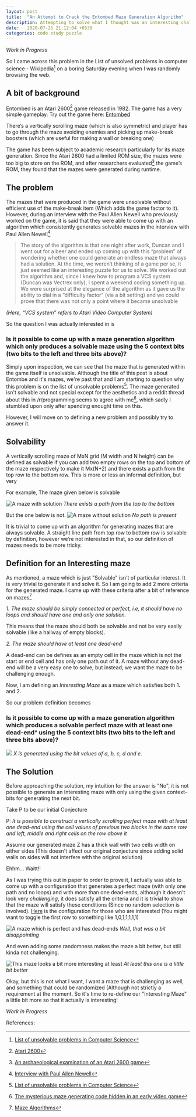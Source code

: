 ```yaml
---
layout: post
title:  "An Attempt to Crack the Entombed Maze Generation Algorithm"
description: Attempting to solve what I thought was an interesting challenge only to find out it was not. So I proposed a new challenge.
date:   2020-07-25 21:12:04 +0530
categories: code study puzzle
---
```


_Work in Progress_

So I came across this problem in the List of unsolved problems in computer science - Wikipedia[^1] on a boring Saturday evening when I was randomly browsing the web.

## A bit of background

Entombed is an  Atari 2600[^2] game released in 1982.  The game has a very simple gameplay.  Try out the game here: [Entombed](https://www.retrogames.cz/play_1044-Atari2600.php?language=EN)

There’s a vertically scrolling maze (which is also symmetric) and player has to go through the maze avoiding enemies and picking up make-break boosters (which are useful for making a wall or breaking one)

The game has been subject to academic research particularly for its maze generation. Since the Atari 2600 had a limited ROM size, the mazes were too big to store on the ROM, and after researchers evaluated[^4] the game’s ROM, they found that the mazes were generated during runtime.



## The problem

The mazes that were produced in the game were unsolvable without efficient use of the make-break item (Which adds the game factor to it). However, during an interview with the Paul Allen Newell who previously worked on the game, it is said that they were able to come up with an algorithm which consistently generates solvable mazes in the interview with Paul Allen Newell[^3]

> The story of the algorithm is that one night after work, Duncan and I went out for a beer and ended up coming up with this “problem” of wondering whether one could generate an endless maze that always had a solution.  At the time, we weren’t thinking of a game per se, it just seemed like an interesting puzzle for us to solve.  We worked out the algorithm and, since I knew how to program a VCS system (Duncan was Vectrex only), I spent a weekend coding something up.  We were surprised at the elegance of the algorithm as it gave us the ability to dial in a “difficulty factor” (via a bit setting) and we could prove that there was not only a point where it became unsolvable

_(Here, “VCS system” refers to Atari Video Computer System)_

So the question I was actually interested in is

### Is it possible to come up with a maze generation algorithm which only produces a solvable maze using the 5 context bits (two bits to the left and three bits above)?


Simply upon inspection, we can see that the maze that is generated within the game itself is unsolvable. Although the title of this post is about Entombe and it's mazes, we're past that and I am starting to question why this problem is on the list of unsolvable problems[^1]. The maze generated isn't solvable and not special except for the aesthetics and a reddit thread about this in /r/programming seems to agree with me[^6], which sadly I stumbled upon only after spending enought time on this.

However, I will move on to defining a new problem and possibly try to answer it. 


## Solvability

A vertically scrolling maze of MxN grid (M width and N height) can be defined as solvable if you can add two empty rows on the top and bottom of the maze respectively to make it Mx(N+2) and there exists a path from the top row to the bottom row. This is more or less an informal definition, but very

For example, The maze given below is solvable

![A maze with solution](/assets/maze/solvable.png)
_There exists a path from the top to the bottom_

But the one below is not.
![A maze without solution](/assets/maze/unsolvable.png)
_No path is present_

It is trivial to come up with an algorithm for generating mazes that are always solvable. A straight line path from top row to bottom row is solvable by definition, however we’re not interested in that, so our definition of mazes needs to be more tricky.

## Definition for an Interesting maze

As mentioned, a maze which is just "Solvable" isn't of particular interest. It is very trivial to generate it and solve it. So I am going to add 2 more criteria for the generated maze. I came up with these criteria after a bit of reference on mazes[^5]

_1. The maze should be simply connected or perfect, i.e, it should have no loops and should have one and only one solution._

This means that the maze should both be solvable and not be very easily solvable (like a hallway of empty blocks). 

_2. The maze should have at least one dead-end_

A dead-end can be defines as an empty cell in the maze which is not the start or end cell and has only one path out of it. A maze without any dead-end will be a very easy one to solve, but instead, we want the maze to be challenging enough.

Now, I am defining an _Interesting Maze_ as a maze which satisfies both 1. and 2.

So our problem definition becomes

### Is it possible to come up with a maze generation algorithm which produces a solvable perfect maze with at least one dead-end^ using the 5 context bits (two bits to the left and three bits above)?

![](/assets/maze/context-bits.png)
_X is generated using the bit values of a, b, c, d and e._


## The Solution

Before approaching the solution, my intuition for the answer is "No", it is not possible to generate an Interesting maze with only using the given context-bits for generating the next bit.

Take P to be our initial Conjecture

P: _It is possible to construct a vertically scrolling perfect maze with at least one dead-end using the cell values of previous two blocks in the same row and left, middle and right cells on the row above it_

Assume our generated maze Z has a thick wall with two cells width on either sides (This doesn't affect our original conjecture since adding solid walls on sides will not interfere with the original solution) 

Ehhm... Waitt!!

As I was trying this out in paper to order to prove it, I actually was able to come up with a configuration that generates a perfect maze (with only one path and no loops) and with more than one dead-ends, although it doesn't look very _challenging_, it does satisfy all the criteria and it is trivial to show that the maze will satisfy these conditions (Since no random selection is involved). [Here](https://codesandbox.io/s/solitary-microservice-6j1zk?file=/src/index.tsx) is the configuration for those who are interested (You might want to toggle the first row to something like 1,0,1,1,1,1,1)


![A maze which is perfect and has dead-ends](/assets/maze/silly_maze.png)
_Well, that was a bit disappointing_

And even adding some randomness makes the maze a bit better, but still kinda not challenging.

![This maze looks a bit more interesting at least](/assets/maze/somewhat_okay_maze.png)
_At least this one is a little bit better_



Okay, but this is not what I want, I want a maze that is challenging as well, and something that could be randomized (Although not strictly a requirement at the moment. So it's time to re-define our "Interesting Maze" a little bit more so that it actually is interesting!

_Work in Progress_




References:

[^1]: [List of unsolvable problems in Computer Science](https://en.wikipedia.org/wiki/List_of_unsolved_problems_in_computer_science)
[^2]: [Atari 2600](https://en.wikipedia.org/wiki/Atari_2600)
[^3]: [Interview with Paul Allen Newell](https://www.digitpress.com/library/interviews/interview_paul_allen_newell.html)
[^4]: [An archaeological examination of an Atari 2600 game](https://arxiv.org/ftp/arxiv/papers/1811/1811.02035.pdf)
[^5]: [Maze Algorithms](https://datagenetics.com/blog/november22015/index.html)
[^6]: [The mysterious maze generating code hidden in an early video game](https://www.reddit.com/r/programming/comments/d8kk03/the_mysterious_maze_generating_code_hidden_in_an/)
